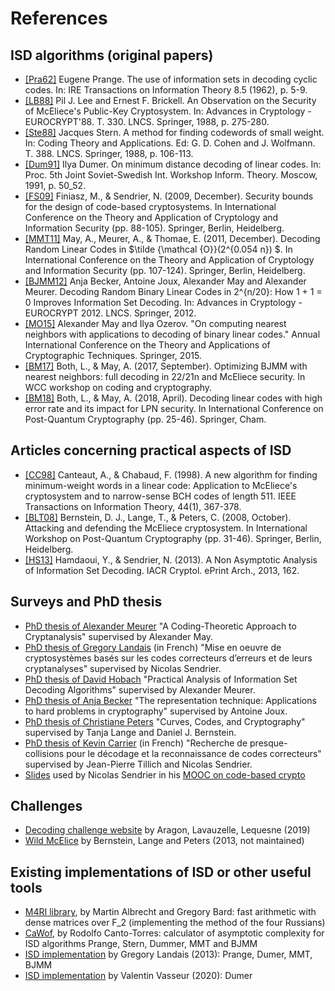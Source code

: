 # References

## ISD algorithms (original papers)

- [[Pra62]](https://ieeexplore.ieee.org/stamp/stamp.jsp?arnumber=1057777) Eugene Prange. The use of information sets in decoding cyclic codes. In: IRE Transactions on Information Theory 8.5 (1962), p. 5-9.
- [[LB88]](https://link.springer.com/content/pdf/10.1007/3-540-45961-8_25.pdf) Pil J. Lee and Ernest F. Brickell. An Observation on the Security of McEliece's Public-Key Cryptosystem. In: Advances in Cryptology - EUROCRYPT'88. T. 330. LNCS. Springer, 1988, p. 275-280.
- [[Ste88]](https://link.springer.com/content/pdf/10.1007%2FBFb0019850.pdf) Jacques Stern. A method for finding codewords of small weight. In: Coding Theory and Applications. Ed: G. D. Cohen and J. Wolfmann. T. 388. LNCS. Springer, 1988, p. 106-113.
- [[Dum91]](https://ieeexplore.ieee.org/stamp/stamp.jsp?arnumber=556688) Ilya Dumer. On minimum distance decoding of linear codes. In: Proc. 5th Joint Soviet-Swedish Int. Workshop Inform. Theory. Moscow, 1991, p. 50_52.
- [[FS09]](https://link.springer.com/content/pdf/10.1007/978-3-642-10366-7_6.pdf) Finiasz, M., & Sendrier, N. (2009, December). Security bounds for the design of code-based cryptosystems. In International Conference on the Theory and Application of Cryptology and Information Security (pp. 88-105). Springer, Berlin, Heidelberg.
- [[MMT11]](https://www.iacr.org/archive/asiacrypt2011/70730106/70730106.pdf) May, A., Meurer, A., & Thomae, E. (2011, December). Decoding Random Linear Codes in $\tilde {\mathcal {O}}(2^{0.054 n}) $. In International Conference on the Theory and Application of Cryptology and Information Security (pp. 107-124). Springer, Berlin, Heidelberg.
- [[BJMM12]](https://link.springer.com/content/pdf/10.1007/978-3-642-29011-4_31.pdf) Anja Becker, Antoine Joux, Alexander May and Alexander Meurer. Decoding Random Binary Linear Codes in 2^{n/20}: How 1 + 1 = 0 Improves Information Set Decoding. In: Advances in Cryptology - EUROCRYPT 2012. LNCS. Springer, 2012.
- [[MO15]](https://link.springer.com/content/pdf/10.1007/978-3-662-46800-5_9.pdf) Alexander May and Ilya Ozerov. "On computing nearest neighbors with applications to decoding of binary linear codes." Annual International Conference on the Theory and Applications of Cryptographic Techniques. Springer, 2015.
- [[BM17]](https://www.cits.ruhr-uni-bochum.de/imperia/md/content/may/paper/bjmm+.pdf) Both, L., & May, A. (2017, September). Optimizing BJMM with nearest neighbors: full decoding in 22/21n and McEliece security. In WCC workshop on coding and cryptography.
- [[BM18]](https://eprint.iacr.org/2017/1139.pdf) Both, L., & May, A. (2018, April). Decoding linear codes with high error rate and its impact for LPN security. In International Conference on Post-Quantum Cryptography (pp. 25-46). Springer, Cham.

## Articles concerning practical aspects of ISD
- [[CC98]](https://ieeexplore.ieee.org/document/651067) Canteaut, A., & Chabaud, F. (1998). A new algorithm for finding minimum-weight words in a linear code: Application to McEliece's cryptosystem and to narrow-sense BCH codes of length 511. IEEE Transactions on Information Theory, 44(1), 367-378.
- [[BLT08]](https://cr.yp.to/codes/mceliece-20080807.pdf) Bernstein, D. J., Lange, T., & Peters, C. (2008, October). Attacking and defending the McEliece cryptosystem. In International Workshop on Post-Quantum Cryptography (pp. 31-46). Springer, Berlin, Heidelberg.
- [[HS13]](https://eprint.iacr.org/2013/162.pdf) Hamdaoui, Y., & Sendrier, N. (2013). A Non Asymptotic Analysis of Information Set Decoding. IACR Cryptol. ePrint Arch., 2013, 162.

## Surveys and PhD thesis
- [PhD thesis of Alexander Meurer](http://www-brs.ub.ruhr-uni-bochum.de/netahtml/HSS/Diss/MeurerAlexander/diss.pdf) "A Coding-Theoretic Approach to Cryptanalysis" supervised by Alexander May.
- [PhD thesis of Gregory Landais](https://tel.archives-ouvertes.fr/tel-01142563/document) (in French) "Mise en oeuvre de cryptosystèmes basés sur les codes correcteurs d’erreurs et de leurs cryptanalyses" supervised by Nicolas Sendrier.
- [PhD thesis of David Hobach](https://hackingthe.net/downloads/isd.pdf) "Practical Analysis of Information Set Decoding Algorithms" supervised by Alexander Meurer.
- [PhD thesis of Anja Becker](https://lqsn.fr/docs/isd/these_becker.pdf) "The representation technique: Applications to hard problems in cryptography" supervised by Antoine Joux.
- [PhD thesis of Christiane Peters](https://christianepeters.files.wordpress.com/2012/10/20110510-diss.pdf) "Curves, Codes, and Cryptography" supervised by Tanja Lange and Daniel J. Bernstein.
- [PhD thesis of Kevin Carrier](https://hal.archives-ouvertes.fr/tel-02955488v3/document) (in French) "Recherche de presque-collisions pour le décodage et la reconnaissance de codes correcteurs" supervised by Jean-Pierre Tillich and Nicolas Sendrier.
- [Slides](https://lqsn.fr/docs/isd/MOOC-ISD.pdf) used by Nicolas Sendrier in his [MOOC on code-based crypto](https://www.fun-mooc.fr/courses/course-v1:inria+41006+archiveouvert/about)

## Challenges
- [Decoding challenge website](http://decodingchallenge.org/) by Aragon, Lavauzelle, Lequesne (2019)
- [Wild McElice](https://pqcrypto.org/wild-challenges.html) by Bernstein, Lange and Peters (2013, not maintained)

## Existing implementations of ISD or other useful tools
- [M4RI library](https://bitbucket.org/malb/m4ri/), by Martin Albrecht and Gregory Bard: fast arithmetic with dense matrices over F_2 (implementing the method of the four Russians)
- [CaWof](https://github.com/cr-marcstevens/inria-cawof), by Rodolfo Canto-Torres: calculator of asymptotic complexity for ISD algorithms Prange, Stern, Dummer, MMT and BJMM
- [ISD implementation](https://github.com/cr-marcstevens/inria-collision-dec) by Gregory Landais (2013): Prange, Dumer, MMT, BJMM
- [ISD implementation](https://gitlab.inria.fr/vvasseur/isd) by Valentin Vasseur (2020): Dumer
